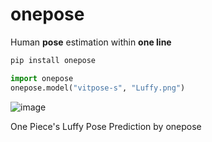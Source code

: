 # onepose

Human **pose** estimation within **one line**

```bash
pip install onepose
```

```python
import onepose
onepose.model("vitpose-s", "Luffy.png")
```

![image](https://github.com/developer0hye/onepose/assets/35001605/2f45a9a5-eea2-4ad7-b370-e86abb7c56b5)

One Piece's Luffy Pose Prediction by onepose

